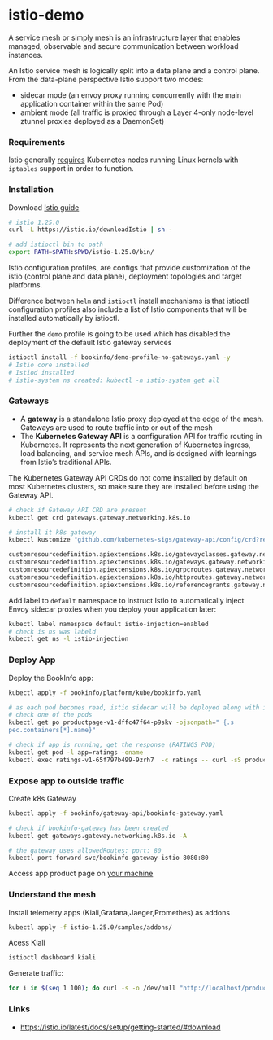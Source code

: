 # istio-demo

A service mesh or simply mesh is an infrastructure layer that enables managed, observable and secure communication between workload instances.

An Istio service mesh is logically split into a data plane and a control plane.
From the data-plane perspective Istio support two modes:

* sidecar mode (an envoy proxy running concurrently with the main application container within the same Pod)
* ambient mode (all traffic is proxied through a Layer 4-only node-level ztunnel proxies deployed as a DaemonSet)

### Requirements

Istio generally [requires](https://istio.io/latest/docs/ops/deployment/platform-requirements/) Kubernetes nodes running Linux kernels with `iptables` support in order to function.


### Installation

Download [Istio guide](https://istio.io/latest/docs/setup/getting-started/#download)

```bash
# istio 1.25.0
curl -L https://istio.io/downloadIstio | sh -

# add istioctl bin to path
export PATH=$PATH:$PWD/istio-1.25.0/bin/
```

Istio configuration profiles, are configs that provide customization of the istio (control plane and data plane), deployment topologies and target platforms.

Difference between `helm` and `istioctl` install mechanisms is that istioctl configuration profiles also include a list of Istio components that will be installed automatically by istioctl.

Further the `demo` profile is going to be used which has disabled the deployment of the default Istio gateway services

```bash
istioctl install -f bookinfo/demo-profile-no-gateways.yaml -y
# Istio core installed
# Istiod installed
# istio-system ns created: kubectl -n istio-system get all
```

### Gateways

* A **gateway** is a standalone Istio proxy deployed at the edge of the mesh. Gateways are used to route traffic into or out of the mesh
* The **Kubernetes Gateway API** is a configuration API for traffic routing in Kubernetes. It represents the next generation of Kubernetes ingress, load balancing, and service mesh APIs, and is designed with learnings from Istio’s traditional APIs.

The Kubernetes Gateway API CRDs do not come installed by default on most Kubernetes clusters, so make sure they are installed before using the Gateway API.
```bash
# check if Gateway API CRD are present
kubectl get crd gateways.gateway.networking.k8s.io

# install it k8s gateway
kubectl kustomize "github.com/kubernetes-sigs/gateway-api/config/crd?ref=v1.2.1" | kubectl apply -f -
```


```bash
customresourcedefinition.apiextensions.k8s.io/gatewayclasses.gateway.networking.k8s.io created
customresourcedefinition.apiextensions.k8s.io/gateways.gateway.networking.k8s.io created
customresourcedefinition.apiextensions.k8s.io/grpcroutes.gateway.networking.k8s.io created
customresourcedefinition.apiextensions.k8s.io/httproutes.gateway.networking.k8s.io created
customresourcedefinition.apiextensions.k8s.io/referencegrants.gateway.networking.k8s.io created
```

Add label to `default` namespace to instruct Istio to automatically inject Envoy sidecar proxies when you deploy your application later:

```bash
kubectl label namespace default istio-injection=enabled
# check is ns was labeld
kubectl get ns -l istio-injection
```

### Deploy App

Deploy the BookInfo app:
```bash
kubectl apply -f bookinfo/platform/kube/bookinfo.yaml

# as each pod becomes read, istio sidecar will be deployed along with it
# check one of the pods
kubectl get po productpage-v1-dffc47f64-p9skv -ojsonpath=" {.s
pec.containers[*].name}"

# check if app is running, get the response (RATINGS POD)
kubectl get pod -l app=ratings -oname
kubectl exec ratings-v1-65f797b499-9zrh7  -c ratings -- curl -sS productpage:9080/productpage
```

### Expose app to outside traffic

Create k8s Gateway
```bash
kubectl apply -f bookinfo/gateway-api/bookinfo-gateway.yaml

# check if bookinfo-gateway has been created
kubectl get gateways.gateway.networking.k8s.io -A

# the gateway uses allowedRoutes: port: 80
kubectl port-forward svc/bookinfo-gateway-istio 8080:80
```

Access app product page on [your machine](http://127.0.0.1:8080/productpage)

### Understand the mesh

Install telemetry apps (Kiali,Grafana,Jaeger,Promethes) as addons
```bash
kubectl apply -f istio-1.25.0/samples/addons/
```
Acess Kiali
```bash
istioctl dashboard kiali
```

Generate traffic:
```bash
for i in $(seq 1 100); do curl -s -o /dev/null "http://localhost/productpage";done
```

### Links

* https://istio.io/latest/docs/setup/getting-started/#download